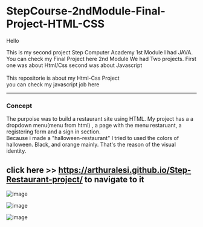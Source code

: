 # StepCourse-2ndModule-Final-Project-HTML-CSS
 
Hello

<p>
This is my second project Step Computer Academy
1st Module I had JAVA. You can check my Final Project here
2nd Module We had Two projects. First one was  about Html/Css second was about Javascript 
<br><br>
This repositorie is about my Html-Css Project<br>
you can check my javascript job here
  
 <hr>
 
### Concept 

The purpoise was to build a restaurant site using HTML. My project has a a dropdown menu(menu from html) , a page with the menu restaruant, a registering form and a sign in section. <br>
Because i made a "halloween-restaurant" I tried to used the colors of halloween. Black, and orange mainly. That's the reason of the visual identity.

## click here >> https://arthuralesi.github.io/Step-Restaurant-project/  to navigate to it

![image](https://user-images.githubusercontent.com/54421573/150689476-fa5dcb64-4aaa-4e35-9a8e-c9678c710ac1.png)

![image](https://user-images.githubusercontent.com/54421573/150689704-5de5f35f-60e0-4689-b79d-5afe6977b32f.png)


![image](https://user-images.githubusercontent.com/54421573/150689692-47502293-cd06-47c2-ae00-6a7a5550b839.png)



 
 </p>
